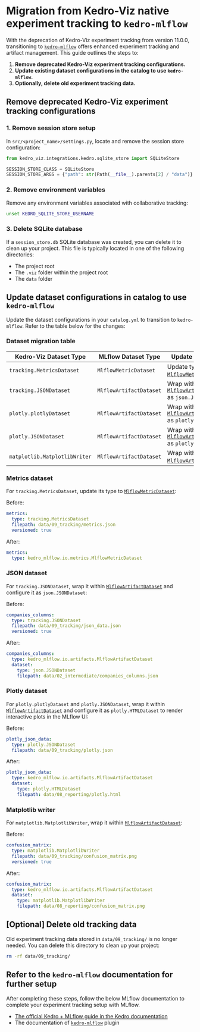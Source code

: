 # Migration from Kedro-Viz native experiment tracking to `kedro-mlflow`

With the deprecation of Kedro-Viz experiment tracking from version 11.0.0, transitioning to [`kedro-mlflow`](https://kedro-mlflow.readthedocs.io/en/0.14.3/) offers enhanced experiment tracking and artifact management. This guide outlines the steps to:

1. **Remove deprecated Kedro-Viz experiment tracking configurations.**
2. **Update existing dataset configurations in the catalog to use `kedro-mlflow`.**
3. **Optionally, delete old experiment tracking data.**

## Remove deprecated Kedro-Viz experiment tracking configurations

### 1. Remove session store setup

In `src/<project_name>/settings.py`, locate and remove the session store configuration:

```python
from kedro_viz.integrations.kedro.sqlite_store import SQLiteStore

SESSION_STORE_CLASS = SQLiteStore
SESSION_STORE_ARGS = {"path": str(Path(__file__).parents[2] / "data")}
```

### 2. Remove environment variables
Remove any environment variables associated with collaborative tracking:

```bash
unset KEDRO_SQLITE_STORE_USERNAME
```

### 3. Delete SQLite database
If a `session_store.db` SQLite database was created, you can delete it to clean up your project. This file is typically located in one of the following directories:

- The project root 
- The `.viz` folder within the project root
- The `data` folder

## Update dataset configurations in catalog to use `kedro-mlflow`

Update the dataset configurations in your `catalog.yml` to transition to `kedro-mlflow`. Refer to the table below for the changes:

### Dataset migration table

| Kedro-Viz Dataset Type         | MLflow Dataset Type        | Update Instructions                                      |
|---------------------------------|----------------------------|---------------------------------------------------------|
| `tracking.MetricsDataset`      | `MlflowMetricDataset`      | Update type to [`MlflowMetricDataset`](https://kedro-mlflow.readthedocs.io/en/stable/source/05_API/01_python_objects/01_Datasets.html#mlflowmetricdataset).                  |
| `tracking.JSONDataset`         | `MlflowArtifactDataset`    | Wrap within [`MlflowArtifactDataset`](https://kedro-mlflow.readthedocs.io/en/stable/source/05_API/01_python_objects/01_Datasets.html#mlflowartifactdataset) as `json.JSONDataset`. |
| `plotly.plotlyDataset`         | `MlflowArtifactDataset`    | Wrap within [`MlflowArtifactDataset`](https://kedro-mlflow.readthedocs.io/en/stable/source/05_API/01_python_objects/01_Datasets.html#mlflowartifactdataset) as `plotly.HTMLDataset`. |
| `plotly.JSONDataset`           | `MlflowArtifactDataset`    | Wrap within [`MlflowArtifactDataset`](https://kedro-mlflow.readthedocs.io/en/stable/source/05_API/01_python_objects/01_Datasets.html#mlflowartifactdataset) as `plotly.HTMLDataset`. |
| `matplotlib.MatplotlibWriter`  | `MlflowArtifactDataset`    | Wrap within [`MlflowArtifactDataset`](https://kedro-mlflow.readthedocs.io/en/stable/source/05_API/01_python_objects/01_Datasets.html#mlflowartifactdataset).                   |

### Metrics dataset
For `tracking.MetricsDataset`, update its type to [`MlflowMetricDataset`](https://kedro-mlflow.readthedocs.io/en/stable/source/05_API/01_python_objects/01_Datasets.html#mlflowmetricdataset):

Before:
```yaml
metrics:
  type: tracking.MetricsDataset
  filepath: data/09_tracking/metrics.json
  versioned: true
```

After:
```yaml
metrics:
  type: kedro_mlflow.io.metrics.MlflowMetricDataset
```

### JSON dataset
For `tracking.JSONDataset`, wrap it within [`MlflowArtifactDataset`](https://kedro-mlflow.readthedocs.io/en/stable/source/05_API/01_python_objects/01_Datasets.html#mlflowartifactdataset) and configure it as `json.JSONDataset`:

Before:
```yaml
companies_columns:
  type: tracking.JSONDataset
  filepath: data/09_tracking/json_data.json
  versioned: true
```

After:
```yaml
companies_columns:
  type: kedro_mlflow.io.artifacts.MlflowArtifactDataset
  dataset:
    type: json.JSONDataset
    filepath: data/02_intermediate/companies_columns.json
```

### Plotly dataset
For `plotly.plotlyDataset` and `plotly.JSONDataset`, wrap it within [`MlflowArtifactDataset`](https://kedro-mlflow.readthedocs.io/en/stable/source/05_API/01_python_objects/01_Datasets.html#mlflowartifactdataset) and configure it as `plotly.HTMLDataset` to render interactive plots in the MLflow UI:

Before:
```yaml
plotly_json_data:
  type: plotly.JSONDataset
  filepath: data/09_tracking/plotly.json
```

After:
```yaml
plotly_json_data:
  type: kedro_mlflow.io.artifacts.MlflowArtifactDataset
  dataset:
    type: plotly.HTMLDataset
    filepath: data/08_reporting/plotly.html
```

### Matplotlib writer
For `matplotlib.MatplotlibWriter`, wrap it within [`MlflowArtifactDataset`](https://kedro-mlflow.readthedocs.io/en/stable/source/05_API/01_python_objects/01_Datasets.html#mlflowartifactdataset):

Before:
```yaml
confusion_matrix:
  type: matplotlib.MatplotlibWriter
  filepath: data/09_tracking/confusion_matrix.png
  versioned: true
```

After:
```yaml
confusion_matrix:
  type: kedro_mlflow.io.artifacts.MlflowArtifactDataset
  dataset:
    type: matplotlib.MatplotlibWriter
    filepath: data/08_reporting/confusion_matrix.png
```

## [Optional] Delete old tracking data

Old experiment tracking data stored in `data/09_tracking/` is no longer needed. You can delete this directory to clean up your project:

```bash 
rm -rf data/09_tracking/
```

## Refer to the `kedro-mlflow` documentation for further setup

After completing these steps, follow the below MLflow documentation to complete your experiment tracking setup with MLflow.

- [The official Kedro + MLflow guide in the Kedro documentation](https://docs.kedro.org/en/stable/integrations/mlflow.html)
- The documentation of [`kedro-mlflow`](https://kedro-mlflow.readthedocs.io/en/0.14.3/) plugin 